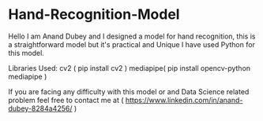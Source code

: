 # Hand-Recognition-Model
Hello I am Anand Dubey and I designed a model for hand recognition, this is a straightforward model but it's practical and Unique
I have used Python for this model.


Libraries Used:
cv2 ( pip install cv2 )
mediapipe( pip install opencv-python mediapipe )

If you are facing any difficulty with this model or and Data Science related problem feel free to contact me at ( https://www.linkedin.com/in/anand-dubey-8284a4256/ )

